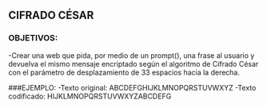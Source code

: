 ## CIFRADO CÉSAR

### OBJETIVOS:

-Crear una web que pida, por medio de un prompt(), una frase al usuario y devuelva el mismo mensaje encriptado según el algoritmo de Cifrado César con el parámetro de desplazamiento de 33 espacios hacia la derecha.

###EJEMPLO:
-Texto original: ABCDEFGHIJKLMNOPQRSTUVWXYZ
-Texto codificado: HIJKLMNOPQRSTUVWXYZABCDEFG
